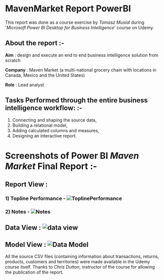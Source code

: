 
# MavenMarket Report PowerBI

This report was done as a course exercise by *Tomasz Musial* during '*Microsoft Power BI Desktop for Business Intelligence*' course on Udemy.

## About the report :-

**Aim** : design and execute an end to end business intelligence solution from scratch

**Company** : Maven Market (a multi-national grocery chain with locations in Canada, Mexico and the United States)

**Role** : Lead analyst

## Tasks Performed through the entire business intelligence workflow: :-

1) Connecting and shaping the source data, 
2) Building a relational model, 
3) Adding calculated columns and measures, 
4) Designing an interactive report.

# Screenshots of Power BI *Maven Market* Final Report :-

## Report View : 

### 1) Topline Performance - ![ToplinePerformance](https://github.com/Tom-Mus/Power-BI-Projects/assets/124078931/202c0d1f-7575-40bf-8b83-752b95601972)

### 2) Notes - ![Notes](https://github.com/Tom-Mus/Power-BI-Projects/assets/124078931/0e23f722-a7fc-4e3d-8d47-f49eb3699430)

## Data View : ![data view](https://github.com/Tom-Mus/Power-BI-Projects/assets/124078931/7c26e7db-3d24-4448-a10e-05ba289c7b97)

## Model View : ![Data Model](https://github.com/Tom-Mus/Power-BI-Projects/assets/124078931/5919f8bf-d5ac-4ee4-9c44-095e59ad17bf)

All the source CSV files (containing information about transactions, returns, products, customers and territories) were made available in the Udemy course itself. Thanks to *Chris Dutton*, instructor of the course for allowing the publication of the report.

